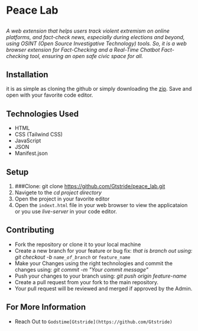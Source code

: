 # Peace Lab
##
_A web extension that helps users track violent extremism on online platforms, and fact-check news, especially during elections and beyond, using OSINT (Open Source Investigative Technology) tools. So, it is a web browser extension for Fact-Checking and a Real-Time Chatbot Fact-checking tool, ensuring an open safe civic space for all._

## Installation

it is as simple as cloning the github or simply downloading the [zip](https://github.com/Gtstride/peace_lab.git). Save and open with your favorite code editor.

## Technologies Used
- HTML
- CSS (Tailwind CSS)
- JavaScript
- JSON
- Manifest.json

## Setup

1. ###Clone: git clone https://github.com/Gtstride/peace_lab.git
2. Navigete to the _cd project directory_
3. Open the project in your favorite editor
4. Open the `indext.html` file in your web browser to view the applicataion or you use _live-server_ in your code editor.


## Contributing

- Fork the repository or clone it to your local machine
- Create a new branch for your feature or bug fix: _that is branch out using: git checkout -b `name_of_branch`_ or `feature_name`
- Make your Changes using the right technologies and commit the changes using: _git commit -m "Your commit message"_
- Push your changes to your branch using: _git push origin feature-name_
- Create a pull request from your fork to the main repository.
- Your pull request will be reviewed and merged if approved by the Admin.


## For More Information 
 - Reach Out to `Godstime[Gtstride](https://github.com/Gtstride)`